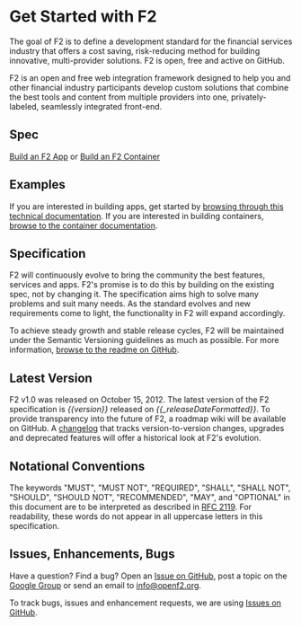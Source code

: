 # Get Started with F2

<p class="lead">The goal of F2 is to define a development standard for the financial services industry that offers a cost saving, risk-reducing method for building innovative, multi-provider solutions. F2 is open, free and active on GitHub.</p>

F2 is an open and free web integration framework designed to help you and other financial industry participants develop custom solutions that combine the best tools and content from multiple providers into one, privately-labeled, seamlessly integrated front-end. 

## Spec

<p><a class="btn btn-primary" href="app-development.html">Build an F2 App</a> or <a class="btn btn-primary" href="container-development.html">Build an F2 Container</a></p>

## Examples

If you are interested in building apps, get started by [browsing through this technical documentation](app-development.html). If you are interested in building containers, [browse to the container documentation](container-development.html).

## Specification

F2 will continuously evolve to bring the community the best features, services and apps. F2's promise is to do this by building on the existing spec, not by changing it. The specification aims high to solve many problems and suit many needs. As the standard evolves and new requirements come to light, the functionality in F2 will expand accordingly. 

To achieve steady growth and stable release cycles, F2 will be maintained under the Semantic Versioning guidelines as much as possible. For more information, [browse to the readme on GitHub](https://github.com/OpenF2/F2#readme).

## Latest Version

F2 v1.0 was released on October 15, 2012. The latest version of the F2 specification is *{{version}}* released on *{{_releaseDateFormatted}}*. To provide transparency into the future of F2, a roadmap wiki will be available on GitHub. A [changelog](https://github.com/OpenF2/F2/wiki/Docs-Changelog) that tracks version-to-version changes, upgrades and deprecated features will offer a historical look at F2's evolution. 

## Notational Conventions

The keywords "MUST", "MUST NOT", "REQUIRED", "SHALL", "SHALL NOT", "SHOULD", "SHOULD NOT", "RECOMMENDED", "MAY", and "OPTIONAL" in this document are to be interpreted as described in [RFC 2119](http://tools.ietf.org/html/rfc2119). For readability, these words do not appear in all uppercase letters in this specification.

## Issues, Enhancements, Bugs

Have a question? Find a bug? Open an [Issue on GitHub](https://github.com/OpenF2/F2/issues), post a topic on the [Google Group](https://groups.google.com/forum/#!forum/OpenF2) or send an email to <info@openf2.org>.

To track bugs, issues and enhancement requests, we are using [Issues on GitHub](https://github.com/OpenF2/F2/issues).
